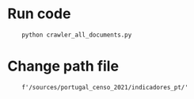 # Run code
```
    python crawler_all_documents.py
```

# Change path file
```
    f'/sources/portugal_censo_2021/indicadores_pt/'
```